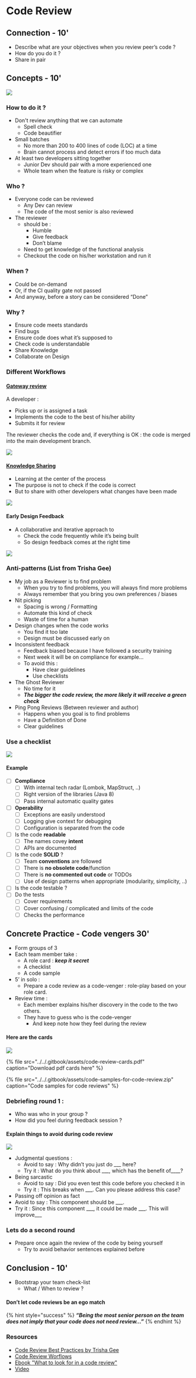 # Code Review

## Connection - 10'

* Describe what are your objectives when you review peer’s code ?
* How do you do it ?
* Share in pair

## Concepts - 10'

![](../../.gitbook/assets/image%20%28496%29.png)

### How to do it ?

* Don't review anything that we can automate
  * Spell check
  * Code beautifier
* Small batches
  * No more than 200 to 400 lines of code \(LOC\) at a time
  * Brain cannot process and detect errors if too much data
* At least two developers sitting together
  * Junior Dev should pair with a more experienced one
  * Whole team when the feature is risky or complex

### Who ?

* Everyone code can be reviewed
  * Any Dev can review
  * The code of the most senior is also reviewed
* The reviewer 
  * should be :
    * Humble
    * Give feedback
    * Don’t blame
  * Need to get knowledge of the functional analysis
  * Checkout the code on his/her workstation and run it

### When ?

* Could be on-demand
* Or, if the CI quality gate not passed
* And anyway, before a story can be considered “Done”

### Why ?

* Ensure code meets standards
* Find bugs
* Ensure code does what it’s supposed to
* Check code is understandable
* Share Knowledge
* Collaborate on Design

### Different Workflows

#### [Gateway review](https://blog.jetbrains.com/upsource/2017/01/18/code-review-as-a-gateway/)

A developer :

* Picks up or is assigned a task
* Implements the code to the best of his/her ability
* Submits it for review

The reviewer checks the code and, if everything is OK : the code is merged into the main development branch.

![](../../.gitbook/assets/image%20%28495%29.png)

#### [Knowledge Sharing](https://blog.jetbrains.com/upsource/2017/03/14/code-review-for-knowledge-sharing/)

* Learning at the center of the process
* The purpose is not to check if the code is correct
* But to share with other developers what changes have been made

![](../../.gitbook/assets/image%20%28502%29.png)

#### Early Design Feedback

* A collaborative and iterative approach to 
  * Check the code frequently while it’s being built
  * So design feedback comes at the right time

![](../../.gitbook/assets/image%20%28491%29.png)

### Anti-patterns \(List from Trisha Gee\)

* My job as a Reviewer is to find problem
  * When you try to find problems, you will always find more problems
  * Always remember that you bring you own preferences / biases
* Nit picking
  * Spacing is wrong / Formatting
  * Automate this kind of check
  * Waste of time for a human
* Design changes when the code works
  * You find it too late
  * Design must be discussed early on
* Inconsistent feedback
  * Feedback biased because I have followed a security training
  * Next week it will be on compliance for example…
  * To avoid this :
    * Have clear guidelines
    * Use checklists
* The Ghost Reviewer
  * No time for it
  * _**The bigger the code review, the more likely it will receive a green check**_
* Ping Pong Reviews \(Between reviewer and author\)
  * Happens when you goal is to find problems
  * Have a Definition of Done
  * Clear guidelines

### Use a checklist

![](../../.gitbook/assets/image%20%28505%29.png)

#### Example

* [ ] **Compliance**
  * [ ] With internal tech radar \(Lombok, MapStruct, ..\) 
  * [ ] Right version of the libraries \(Java 8\)
  * [ ] Pass internal automatic quality gates 
* [ ] **Operability**
  * [ ] Exceptions are easily understood
  * [ ] Logging give context for debugging
  * [ ] Configuration is separated from the code
* [ ] Is the code **readable**
  * [ ] The names covey **intent** 
  * [ ] APIs are documented
* [ ] Is the code **SOLID** ?
  * [ ] Team **conventions** are followed
  * [ ] There is **no obsolete code**/function
  * [ ] There is **no commented out code** or TODOs 
  * [ ] Use of design patterns when appropriate \(modularity, simplicity, ..\) 
* [ ] Is the code testable ?
* [ ] Do the tests
  * [ ] Cover requirements
  * [ ] Cover confusing / complicated and limits of the code
  * [ ] Checks the performance

## Concrete Practice - Code vengers 30'

* Form groups of 3
* Each team member take :
  * A role card : _**keep it secret**_ 
  * A checklist
  * A code sample
* 5’ in solo :
  * Prepare a code review as a code-venger : role-play based on your role card.
* Review time :
  * Each member explains his/her discovery in the code to the two others.
  * They have to guess who is the code-venger
    * And keep note how they feel during the review

#### Here are the cards

![](../../.gitbook/assets/image%20%28490%29.png)

{% file src="../../.gitbook/assets/code-review-cards.pdf" caption="Download pdf cards here" %}

{% file src="../../.gitbook/assets/code-samples-for-code-review.zip" caption="Code samples for code reviews" %}

### Debriefing round 1 :

* Who was who in your group ?
* How did you feel during feedback session ?

#### Explain things to avoid during code review

![](../../.gitbook/assets/image%20%28494%29.png)

* Judgmental questions :
  * Avoid to say : Why didn’t you just do \_\_\_ here?
  * Try it : What do you think about \_\_\_, which has the benefit of\_\_\_\_?
* Being sarcastic
  * Avoid to say : Did you even test this code before you checked it in
  * Try it : This breaks when \_\_\_. Can you please address this case?
* Passing off opinion as fact
* Avoid to say : This component should be \_\_\_.
* Try it : Since this component \_\_\_, it could be made \_\_\_. This will improve\_\_\_

### Lets do a second round

* Prepare once again the review of the code by being yourself
  * Try to avoid behavior sentences explained before

## Conclusion - 10'

* Bootstrap your team check-list
  * What / When to review ?

#### Don’t let code reviews be an ego match

{% hint style="success" %}
_**“Being the most senior person on the team does not imply that your code does not need review...”**_
{% endhint %}

### Resources

* [Code Review Best Practices by Trisha Gee](https://blog.jetbrains.com/upsource/2018/08/30/code-review-best-practices/)
* [Code Review Worflows](https://blog.jetbrains.com/upsource/tag/code-review-workflows/)
* [Ebook "What to look for in a code review"](http://jb.gg/book/codereview)
* [Video](https://youtu.be/3pth05Rgr8U)


